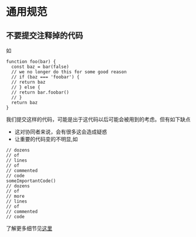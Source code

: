 # 通用规范
## 不要提交注释掉的代码
如
```
function foo(bar) {
  const baz = bar(false)
  // we no longer do this for some good reason
  // if (baz === 'foobar') {
  // return baz
  // } else {
  // return bar.foobar()
  // }
  return baz
}
```

我们提交这样的代码，可能是出于这代码以后可能会被用到的考虑。但有如下缺点
* 这对协同者来说，会有很多这会造成疑惑
* 让重要的代码变的不明显,如
```
// dozens
// of
// lines
// of
// commented
// code
someImportantCode()
// dozens
// of
// more
// lines
// of
// commented
// code
```

了解更多细节见[这里](https://medium.com/@kentcdodds/please-don-t-commit-commented-out-code-53d0b5b26d5f#.6t6ep47pq)

